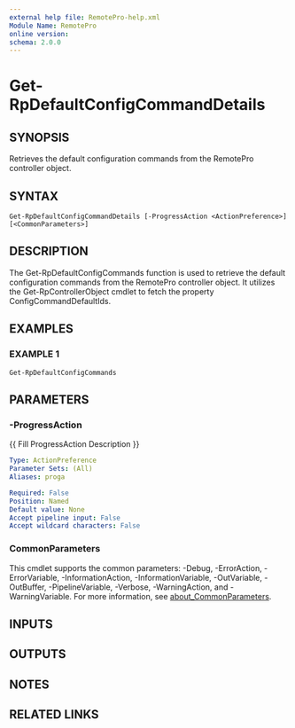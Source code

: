 ```yaml
---
external help file: RemotePro-help.xml
Module Name: RemotePro
online version:
schema: 2.0.0
---
```


# Get-RpDefaultConfigCommandDetails

## SYNOPSIS
Retrieves the default configuration commands from the RemotePro controller
object.

## SYNTAX

```
Get-RpDefaultConfigCommandDetails [-ProgressAction <ActionPreference>] [<CommonParameters>]
```

## DESCRIPTION
The Get-RpDefaultConfigCommands function is used to retrieve the default
configuration commands from the RemotePro controller object.
It utilizes the
Get-RpControllerObject cmdlet to fetch the property ConfigCommandDefaultIds.

## EXAMPLES

### EXAMPLE 1
```
Get-RpDefaultConfigCommands
```

## PARAMETERS

### -ProgressAction
{{ Fill ProgressAction Description }}

```yaml
Type: ActionPreference
Parameter Sets: (All)
Aliases: proga

Required: False
Position: Named
Default value: None
Accept pipeline input: False
Accept wildcard characters: False
```

### CommonParameters
This cmdlet supports the common parameters: -Debug, -ErrorAction, -ErrorVariable, -InformationAction, -InformationVariable, -OutVariable, -OutBuffer, -PipelineVariable, -Verbose, -WarningAction, and -WarningVariable. For more information, see [about_CommonParameters](http://go.microsoft.com/fwlink/?LinkID=113216).

## INPUTS

## OUTPUTS

## NOTES

## RELATED LINKS
